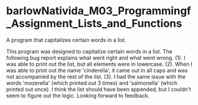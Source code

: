 # barlowNativida_M03_Programmingf_Assignment_Lists_and_Functions
A program that capitalizes certain words in a list.

This program was designed to capitalize certain words in a list.  The following bug report explains what went right and what went wrong. (1). I was able to print out the list, but all elements were in lowercase.  (2).  When I was able to print out the name 'cinderella', it came out in all caps and was not accompanied by the rest of the list.  (3).  I had the same issue with the words 'mozerella' (which printed out 3 times) and 'salmonella' (which printed out once).  I think the list should have been appended, but I couldn't seem to figure out the logic.  Looking forward to feedback.

